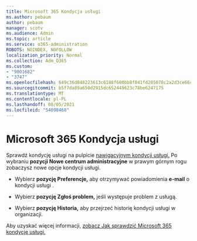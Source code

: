 ```yaml
---
title: Microsoft 365 Kondycja usługi
ms.author: pebaum
author: pebaum
manager: scotv
ms.audience: Admin
ms.topic: article
ms.service: o365-administration
ROBOTS: NOINDEX, NOFOLLOW
localization_priority: Normal
ms.collection: Adm_O365
ms.custom:
- "9001682"
- "3747"
ms.openlocfilehash: 649c36d848223613c6188f600bb8f041fd205078c2a2d3ce66cb3387a4f84bd7
ms.sourcegitcommit: b5f7da89a650d2915dc652449623c78be6247175
ms.translationtype: MT
ms.contentlocale: pl-PL
ms.lasthandoff: 08/05/2021
ms.locfileid: "54098468"
---
```

# <a name="microsoft-365-service-health"></a>Microsoft 365 Kondycja usługi


Sprawdź kondycję usługi na pulpicie [nawigacyjnym kondycji usługi.](https://admin.microsoft.com/Adminportal/Home?source=applauncher#/servicehealth) Po wybraniu **pozycji Nowe centrum administracyjne** w prawym górnym rogu zobaczysz nowe opcje kondycji usługi.

- Wybierz **pozycję Preferencje,** aby otrzymywać powiadomienia **e-mail** o kondycji usługi .

- Wybierz **pozycję Zgłoś problem,** jeśli występuje problem z usługą.

- Wybierz **pozycję Historia,** aby przejrzeć historię kondycji usługi w organizacji. 

Aby uzyskać więcej informacji, [zobacz Jak sprawdzić Microsoft 365 kondycję usługi.](https://docs.microsoft.com/office365/enterprise/view-service-health) 